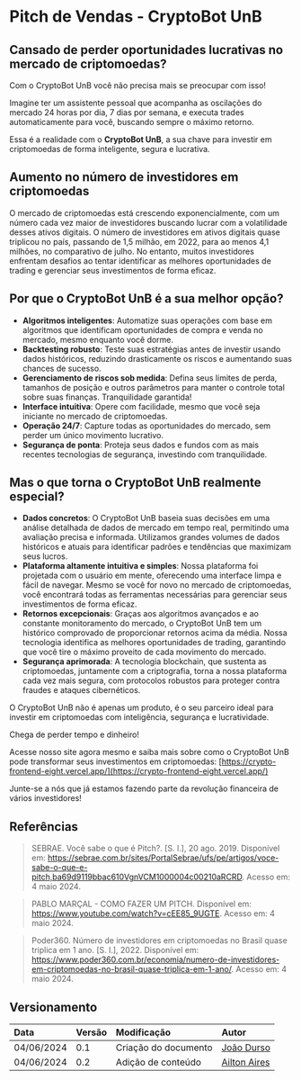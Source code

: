 <!-- ```markdown -->

# Pitch de Vendas - CryptoBot UnB

## Cansado de perder oportunidades lucrativas no mercado de criptomoedas?

Com o CryptoBot UnB você não precisa mais se preocupar com isso!

Imagine ter um assistente pessoal que acompanha as oscilações do mercado 24 horas por dia, 7 dias por semana, e executa trades automaticamente para você, buscando sempre o máximo retorno.

Essa é a realidade com o **CryptoBot UnB**, a sua chave para investir em criptomoedas de forma inteligente, segura e lucrativa.

## Aumento no número de investidores em criptomoedas
O mercado de criptomoedas está crescendo exponencialmente, com um número cada vez maior de investidores buscando lucrar com a volatilidade desses ativos digitais. O número de investidores em ativos digitais quase triplicou no país, passando de 1,5 milhão, em 2022, para ao menos 4,1 milhões, no comparativo de julho. No entanto, muitos investidores enfrentam desafios ao tentar identificar as melhores oportunidades de trading e gerenciar seus investimentos de forma eficaz.

## Por que o CryptoBot UnB é a sua melhor opção?
- **Algoritmos inteligentes**: Automatize suas operações com base em algoritmos que identificam oportunidades de compra e venda no mercado, mesmo enquanto você dorme.
- **Backtesting robusto**: Teste suas estratégias antes de investir usando dados históricos, reduzindo drasticamente os riscos e aumentando suas chances de sucesso.
- **Gerenciamento de riscos sob medida**: Defina seus limites de perda, tamanhos de posição e outros parâmetros para manter o controle total sobre suas finanças. Tranquilidade garantida!
- **Interface intuitiva**: Opere com facilidade, mesmo que você seja iniciante no mercado de criptomoedas.
- **Operação 24/7**: Capture todas as oportunidades do mercado, sem perder um único movimento lucrativo.
- **Segurança de ponta**: Proteja seus dados e fundos com as mais recentes tecnologias de segurança, investindo com tranquilidade.

## Mas o que torna o CryptoBot UnB realmente especial?
- **Dados concretos**: O CryptoBot UnB baseia suas decisões em uma análise detalhada de dados de mercado em tempo real, permitindo uma avaliação precisa e informada. Utilizamos grandes volumes de dados históricos e atuais para identificar padrões e tendências que maximizam seus lucros.
- **Plataforma altamente intuitiva e simples**: Nossa plataforma foi projetada com o usuário em mente, oferecendo uma interface limpa e fácil de navegar. Mesmo se você for novo no mercado de criptomoedas, você encontrará todas as ferramentas necessárias para gerenciar seus investimentos de forma eficaz.
- **Retornos excepcionais**: Graças aos algoritmos avançados e ao constante monitoramento do mercado, o CryptoBot UnB tem um histórico comprovado de proporcionar retornos acima da média. Nossa tecnologia identifica as melhores oportunidades de trading, garantindo que você tire o máximo proveito de cada movimento do mercado.
- **Segurança aprimorada**: A tecnologia blockchain, que sustenta as criptomoedas, juntamente com a criptografia, torna a nossa plataforma cada vez mais segura, com protocolos robustos para proteger contra fraudes e ataques cibernéticos.

O CryptoBot UnB não é apenas um produto, é o seu parceiro ideal para investir em criptomoedas com inteligência, segurança e lucratividade.

Chega de perder tempo e dinheiro!

Acesse nosso site agora mesmo e saiba mais sobre como o CryptoBot UnB pode transformar seus investimentos em criptomoedas: [https://crypto-frontend-eight.vercel.app/](https://crypto-frontend-eight.vercel.app/)

Junte-se a nós que já estamos fazendo parte da revolução financeira de vários investidores!

## Referências

> SEBRAE. Você sabe o que é Pitch?. [S. l.], 20 ago. 2019. Disponível em: https://sebrae.com.br/sites/PortalSebrae/ufs/pe/artigos/voce-sabe-o-que-e-pitch,ba69d9119bbac610VgnVCM1000004c00210aRCRD. Acesso em: 4 maio 2024.

> PABLO MARÇAL - COMO FAZER UM PITCH. Disponível em: https://www.youtube.com/watch?v=cEE85_9UGTE. Acesso em: 4 maio 2024.

> Poder360. Número de investidores em criptomoedas no Brasil quase triplica em 1 ano. [S. l.], 2022. Disponível em: https://www.poder360.com.br/economia/numero-de-investidores-em-criptomoedas-no-brasil-quase-triplica-em-1-ano/. Acesso em: 4 maio 2024.

## Versionamento

| Data | Versão | Modificação | Autor |
| :- | :- | :- | :- |
| 04/06/2024 | 0.1 | Criação do documento | [João Durso](https://github.com/jvsdurso) | 
| 04/06/2024 | 0.2 | Adição de conteúdo | [Ailton Aires](https://github.com/ailtonaires) |


<!-- ``` -->